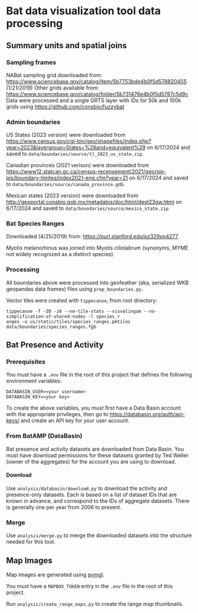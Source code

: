 # Bat data visualization tool data processing

## Summary units and spatial joins

### Sampling frames

NABat sampling grid downloaded from: https://www.sciencebase.gov/catalog/item/5b7753bde4b0f5d578820455 (1/21/2019)
Other grids available from: https://www.sciencebase.gov/catalog/folder/5b731476e4b0f5d5787c5d9c
Data were processed and a single GRTS layer with IDs for 50k and 100k grids using https://github.com/consbio/fuzzybat

### Admin boundaries

US States (2023 version) were downloaded from https://www.census.gov/cgi-bin/geo/shapefiles/index.php?year=2023&layergroup=States+%28and+equivalent%29
on 6/17/2024 and saved to `data/boundaries/source/tl_2023_us_state.zip`.

Canadian provinces (2021 verison) were downloaded from https://www12.statcan.gc.ca/census-recensement/2021/geo/sip-pis/boundary-limites/index2021-eng.cfm?year=21
on 6/17/2024 and saved to `data/boundaries/source/canada_province.gdb`.

Mexican states (2023 version) were downloaded from http://geoportal.conabio.gob.mx/metadatos/doc/html/dest23gw.html
on 6/17/2024 and saved to `data/boundaries/source/mexico_state.zip`.

### Bat Species Ranges

Downloaded (4/25/2019) from: https://purl.stanford.edu/pz329xp4277

Myotis melanorhinus was joined into Myotis ciliolabrum (synonyms, MYME not widely recognized as a distinct species).

### Processing

All boundaries above were processed into geofeather (aka, serialized WKB geopandas data frames) files using `prep_boundaries.py`.

Vector tiles were created with `tippecanoe`, from root directory:

```
tippecanoe -f -Z0 -z6 --no-tile-stats --visvalingam --no-simplification-of-shared-nodes -l species_r
anges -o ui/static/tiles/species_ranges.pmtiles data/boundaries/species_ranges.fgb
```

## Bat Presence and Activity

### Prerequisites

You must have a `.env` file in the root of this project that defines the following environment variables:

```
DATABASIN_USER=<your username>
DATABASIN_KEY=<your key>
```

To create the above variables, you must first have a Data Basin account with the appropriate privileges, then go to https://databasin.org/auth/api-keys/ and create an API key for your user account.

### From BatAMP (DataBasin)

Bat presence and activity datasets are downloaded from Data Basin. You must have download permissions for these datasets granted by Ted Weller (owner of the aggregates) for the account you are using to download.

#### Download

Use `analysis/databasin/download.py` to download the activity and presence-only datasets. Each is based on a list of dataset IDs that are known in advance, and correspond to the IDs of aggregate datasets. There is generally one per year from 2006 to present.

### Merge

Use `analysis/merge.py` to merge the downloaded datasets into the structure needed for this tool.

## Map Images

Map images are generated using [pymgl](https://github.com/brendan-ward/pymgl).

You must have a `MAPBOX_TOKEN` entry in the `.env` file in the root of this project.

Run `analysis/create_range_maps.py` to create the range map thumbnails.
